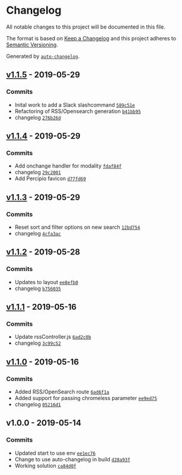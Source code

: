 # Changelog

All notable changes to this project will be documented in this file.

The format is based on [Keep a Changelog](http://keepachangelog.com/en/1.0.0/)
and this project adheres to [Semantic Versioning](http://semver.org/spec/v2.0.0.html).

Generated by [`auto-changelog`](https://github.com/CookPete/auto-changelog).

## [v1.1.5](https://github.com/martinholden-skillsoft/node-percipio-federatedsearchweb/compare/v1.1.4...v1.1.5) - 2019-05-29

### Commits

- Inital work to add a Slack slashcommand [`589c51e`](https://github.com/martinholden-skillsoft/node-percipio-federatedsearchweb/commit/589c51e00dbf2b520b82839b2e8c8332bbfebec7)
- Refactoring of RSS/Opensearch generation [`b41bb95`](https://github.com/martinholden-skillsoft/node-percipio-federatedsearchweb/commit/b41bb95cc79c12ed17dc831a0d7315e3adc87a54)
- changelog [`276b26d`](https://github.com/martinholden-skillsoft/node-percipio-federatedsearchweb/commit/276b26dc6ef5902efea2abf02f03327e65b3c96f)

## [v1.1.4](https://github.com/martinholden-skillsoft/node-percipio-federatedsearchweb/compare/v1.1.3...v1.1.4) - 2019-05-29

### Commits

- Add onchange handler for modality [`fdaf84f`](https://github.com/martinholden-skillsoft/node-percipio-federatedsearchweb/commit/fdaf84f29f029d2e29c4a654904957e7a1bb534c)
- changelog [`29c2001`](https://github.com/martinholden-skillsoft/node-percipio-federatedsearchweb/commit/29c20015a7b208d9f4cd8d89918cfa3591f4894b)
- Add Percipio favicon [`d77fd69`](https://github.com/martinholden-skillsoft/node-percipio-federatedsearchweb/commit/d77fd69a5bb146fb0f5bc35d0c38e57e3b924e64)

## [v1.1.3](https://github.com/martinholden-skillsoft/node-percipio-federatedsearchweb/compare/v1.1.2...v1.1.3) - 2019-05-29

### Commits

- Reset sort and filter options on new search [`12bd754`](https://github.com/martinholden-skillsoft/node-percipio-federatedsearchweb/commit/12bd7540d131cfad7f3ceb253197587506699cb8)
- changelog [`4cfa3ac`](https://github.com/martinholden-skillsoft/node-percipio-federatedsearchweb/commit/4cfa3ac7c597ebbfdd5bcf172bf86b238764bfa9)

## [v1.1.2](https://github.com/martinholden-skillsoft/node-percipio-federatedsearchweb/compare/v1.1.1...v1.1.2) - 2019-05-28

### Commits

- Updates to layout [`ee8efb0`](https://github.com/martinholden-skillsoft/node-percipio-federatedsearchweb/commit/ee8efb0f4a7815af89108cf8c2425c7a64c4dbbd)
- changelog [`b756035`](https://github.com/martinholden-skillsoft/node-percipio-federatedsearchweb/commit/b756035f63045a5244e15df5b5559330def41128)

## [v1.1.1](https://github.com/martinholden-skillsoft/node-percipio-federatedsearchweb/compare/v1.1.0...v1.1.1) - 2019-05-16

### Commits

- Update rssController.js [`6ad2c0b`](https://github.com/martinholden-skillsoft/node-percipio-federatedsearchweb/commit/6ad2c0b1fa3c32f747c28f1080d95c7b96769d49)
- changelog [`3c99c52`](https://github.com/martinholden-skillsoft/node-percipio-federatedsearchweb/commit/3c99c52b5450eb5b79a04f18be8506f07237f5a3)

## [v1.1.0](https://github.com/martinholden-skillsoft/node-percipio-federatedsearchweb/compare/v1.0.0...v1.1.0) - 2019-05-16

### Commits

- Added RSS/OpenSearch route [`6ad6f1a`](https://github.com/martinholden-skillsoft/node-percipio-federatedsearchweb/commit/6ad6f1aef4b0724c440d54bc8953e27b1613c3d3)
- Added support for passing chromeless parameter [`ee9ed75`](https://github.com/martinholden-skillsoft/node-percipio-federatedsearchweb/commit/ee9ed75b64279ceba0647e9eae6e0355d03f3a6b)
- changelog [`05216d1`](https://github.com/martinholden-skillsoft/node-percipio-federatedsearchweb/commit/05216d194b05685fcb447199c69052cb2c30e65c)

## v1.0.0 - 2019-05-14

### Commits

- Updated start to use env [`ee1ec76`](https://github.com/martinholden-skillsoft/node-percipio-federatedsearchweb/commit/ee1ec767a5499c150a567b7fbb1020e4bf39e63d)
- Change to use auto-changelog in build [`d28a93f`](https://github.com/martinholden-skillsoft/node-percipio-federatedsearchweb/commit/d28a93f335593c2208b4c3f687f075d32ea3cd8a)
- Working solution [`ca84d0f`](https://github.com/martinholden-skillsoft/node-percipio-federatedsearchweb/commit/ca84d0f2f5cd6fafa0bcd63a4d73823a4d257385)
